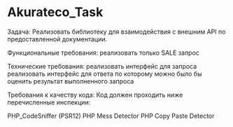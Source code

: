 # Akurateco_Task
Задача:
Реализовать библиотеку для взаимодействия с внешним API по предоставленной документации.

Функциональные требования:
реализовать только SALE запрос

Технические требования:
реализовать интерфейс для запроса
реализовать интерфейс для ответа по которому можно было бы оценить результат выполненного запроса

Требования к качеству кода:
Код должен проходить ниже перечисленные инспекции:

PHP_CodeSniffer (PSR12)
PHP Mess Detector
PHP Copy Paste Detector
